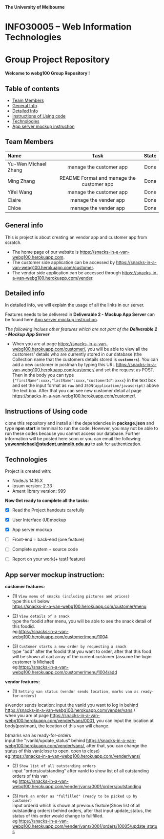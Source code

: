 **The University of Melbourne**
# INFO30005 – Web Information Technologies

# Group Project Repository

**Welcome to webg100 Group Repository !**


## Table of contents
* [Team Members](#team-members)
* [General Info](#general-info)
* [Detailed Info](#detailed-info)
* [Instructions of Using code](#instructions-of-Using-code)
* [Technologies](#technologies)
* [App server mockup instruction](#app-server-mockup-instruction)


## Team Members

| Name | Task | State |
| :---         |     :---:      |          ---: |
| Yu-Wen Michael Zhang  | manage the customer app     |  Done |
| Ming Zhang   | README Format and manage the customer app      |  Done |
| Yifei Wang    | manage the customer app    |  Done |
| Claire    | manage the vender app    |  Done |
| Chloe    | manage the vender app    |  Done |

## General info
This is project is about creating an vendor app and customer app from scratch. 
* The home page of our website is https://snacks-in-a-van-webg100.herokuapp.com. 
* The customer side application can be accessed by https://snacks-in-a-van-webg100.herokuapp.com/customer.
* The vendor side application can be accessed through https://snacks-in-a-van-webg100.herokuapp.com/vender.

## Detailed info
In detailed info, we will explain the usage of all the links in our server.

Features needs to be delivered in **Deliverable 2 - Mockup App Server** can be found here [App server mockup instruction](#app-server-mockup-instruction). 

_The following inclues other features which are not part of the **Deliverable 2 - Mockup App Server**_

* When you are at page https://snacks-in-a-van-webg100.herokuapp.com/customer/, you will be able to view all the customers' details who are currently stored in our database (the Collection name that the customers details stored is **`customers`**). You can add a new customer in postman by typing this URL https://snacks-in-a-van-webg100.herokuapp.com/customer/ and set the request as POST. Then in the body you can type `{"firstName":xxxx,"lastName":xxxx,"customerId":xxxx}` in the text box and set the input format as `raw` and `JSON(application/javascript)` above the text box. After that you can see new customer detail at page https://snacks-in-a-van-webg100.herokuapp.com/customer/.


## Instructions of Using code
clone this repository and install all the dependencies in **package.json** and type **npm start** in terminal to run the code. However, you may not be able to run these codes because you cannot access our database. Further information will be posted here soon or you can email the following: **yuwenmichael@student.unimelb.edu.au** to ask for authentication.


## Technologies
Project is created with:
* NodeJs 14.16.X
* Ipsum version: 2.33
* Ament library version: 999


**Now Get ready to complete all the tasks:**

- [x] Read the Project handouts carefully
- [x] User Interface (UI)mockup
- [x] App server mockup
- [ ] Front-end + back-end (one feature)
- [ ] Complete system + source code
- [ ] Report on your work(+ test1 feature)


## App server mockup instruction:

**customer features:**

* (1) `View menu of snacks (including pictures and prices)`<br />
type this url below<br />
https://snacks-in-a-van-webg100.herokuapp.com/customer/menu

* (2) `View details of a snack`<br />
type the foodid after menu, you will be able to see the snack detail of this foodid.<br />
eg:https://snacks-in-a-van-webg100.herokuapp.com/customer/menu/1004

* (3) `Customer starts a new order by requesting a snack`<br />
type "add" after the foodid that you want to order, after that this food will be shown at cart array of the current customer (assume the login customer is Michael)<br /> 
eg:https://snacks-in-a-van-webg100.herokuapp.com/customer/menu/1004/add<br />


**vendor features:**

* (1) `Setting van status (vendor sends location, marks van as ready-for-orders)`<br />

a)vendor sends location:
input the vanId you want to log in behind https://snacks-in-a-van-webg100.herokuapp.com/vender/vans /<br />
when you are at page https://snacks-in-a-van-webg100.herokuapp.com/vender/vans/0001, you can input the location at body(postman), the location of this van will change.

b)marks van as ready-for-orders<br />
input the ":vanId/update_status" behind https://snacks-in-a-van-webg100.herokuapp.com/vender/vans/, after that, you can change the status of this van(close to open. open to close)<br />
eg:https://snacks-in-a-van-webg100.herokuapp.com/vender/vans/

* (2) `Show list of all outstanding orders` <br />
input "orders/outstanding" after vanId to show list of all outstanding orders of this van <br />
eg https://snacks-in-a-van-webg100.herokuapp.com/vender/vans/0001/orders/outstanding

* (3) `Mark an order as "fulfilled" (ready to be picked up by customer)` <br />
input orderid which is shown at previous feature(Show list of all outstanding orders) behind orders, after that input update_status, the status of this order would change to fullfilled.<br />
eg https://snacks-in-a-van-webg100.herokuapp.com/vender/vans/0001/orders/10005/update_status
